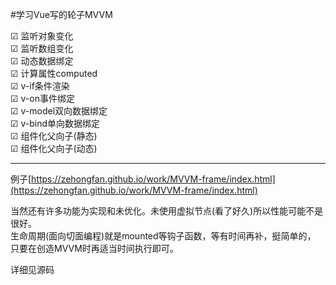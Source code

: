 
#学习Vue写的轮子MVVM

☑  监听对象变化    
☑  监听数组变化  
☑  动态数据绑定  
☑  计算属性computed  
☑  v-if条件渲染  
☑   v-on事件绑定  
☑   v-model双向数据绑定    
☑   v-bind单向数据绑定    
☑   组件化父向子(静态)  
☑   组件化父向子(动态)  

----

例子[https://zehongfan.github.io/work/MVVM-frame/index.html](https://zehongfan.github.io/work/MVVM-frame/index.html)

当然还有许多功能为实现和未优化。未使用虚拟节点(看了好久)所以性能可能不是很好。   
 生命周期(面向切面编程)就是mounted等钩子函数，等有时间再补，挺简单的，
只要在创造MVVM时再适当时间执行即可。  

详细见源码
